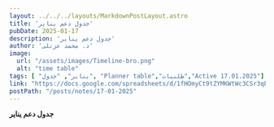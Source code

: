 ```yaml
---
layout: ../../../layouts/MarkdownPostLayout.astro
title: 'جدول دعم يناير'
pubDate: 2025-01-17
description: 'جدول دعم يناير'
author: 'د. محمد عزتلى'
image:
  url: "/assets/images/Timeline-bro.png"
  alt: "time table"
tags: [ "يناير", "جدول", "Planner table","طلبيات","Active 17.01.2025"]
link: "https://docs.google.com/spreadsheets/d/1fHOmyCt9tZYMKWtWc3CSr3qEirUZMOwY/edit?usp=sharing&ouid=106439338913487915657&rtpof=true&sd=true"
postPath: "/posts/notes/17-01-2025"
---
```



**جدول دعم يناير**